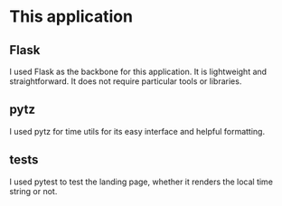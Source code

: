 # This application

## Flask

I used Flask as the backbone for this application. It is lightweight and straightforward. It does not require particular tools or libraries.

## pytz

I used pytz for time utils for its easy interface and helpful formatting.

## tests

I used pytest to test the landing page, whether it renders the local time string or not.
